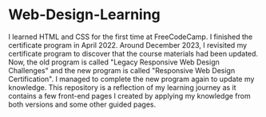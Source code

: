 # Web-Design-Learning
I learned HTML and CSS for the first time at FreeCodeCamp. I finished the certificate program in April 2022. Around December 2023, I revisited my certificate program to discover that the course materials had been updated. Now, the old program is called "Legacy Responsive Web Design Challenges" and the new program is called "Responsive Web Design Certification". I managed to complete the new program again to update my knowledge.
This repository is a reflection of my learning journey as it contains a few front-end pages I created by applying my knowledge from both versions and some other guided pages. 
